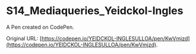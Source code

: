 # S14_Mediaqueries_Yeidckol-Ingles

A Pen created on CodePen.

Original URL: [https://codepen.io/YEIDCKOL-INGLESULLOA/pen/KwVmjzd](https://codepen.io/YEIDCKOL-INGLESULLOA/pen/KwVmjzd).

